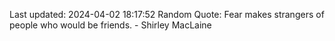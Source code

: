 Last updated: 2024-04-02 18:17:52
Random Quote: Fear makes strangers of people who would be friends. - Shirley MacLaine